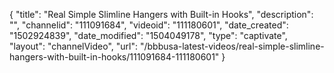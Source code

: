 {
    "title": "Real Simple Slimline Hangers with Built-in Hooks",
    "description": "",
    "channelid": "111091684",
    "videoid": "111180601",
    "date_created": "1502924839",
    "date_modified": "1504049178",
    "type": "captivate",
    "layout": "channelVideo",
    "url": "\/bbbusa-latest-videos\/real-simple-slimline-hangers-with-built-in-hooks\/111091684-111180601"
}